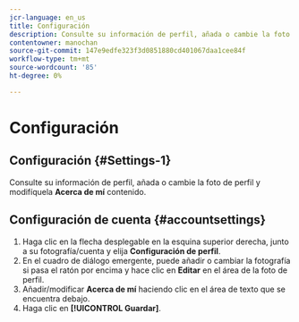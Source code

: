 ```yaml
---
jcr-language: en_us
title: Configuración
description: Consulte su información de perfil, añada o cambie la foto de perfil y modifique el contenido de Acerca de mí .
contentowner: manochan
source-git-commit: 147e9edfe323f3d0851880cd401067daa1cee84f
workflow-type: tm+mt
source-wordcount: '85'
ht-degree: 0%

---
```




# Configuración

## Configuración {#Settings-1}

Consulte su información de perfil, añada o cambie la foto de perfil y modifíquela **Acerca de mí** contenido.

## Configuración de cuenta {#accountsettings}

1. Haga clic en la flecha desplegable en la esquina superior derecha, junto a su fotografía/cuenta y elija **Configuración de perfil**.
1. En el cuadro de diálogo emergente, puede añadir o cambiar la fotografía si pasa el ratón por encima y hace clic en **Editar** en el área de la foto de perfil.
1. Añadir/modificar **Acerca de mí** haciendo clic en el área de texto que se encuentra debajo.
1. Haga clic en **[!UICONTROL Guardar]**.

